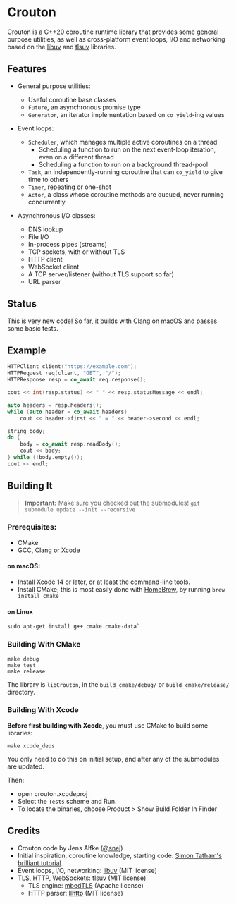 #  Crouton

Crouton is a C++20 coroutine runtime library that provides some general purpose utilities, as well as cross-platform event loops, I/O and networking based on the [libuv][LIBUV] and [tlsuv][TLSUV] libraries.

## Features

* General purpose utilities:
    * Useful coroutine base classes
    * `Future`, an asynchronous promise type
    * `Generator`, an iterator implementation based on `co_yield`-ing values

* Event loops:
    * `Scheduler`, which manages multiple active coroutines on a thread
        * Scheduling a function to run on the next event-loop iteration, even on a different thread
        * Scheduling a function to run on a background thread-pool
    * `Task`, an independently-running coroutine that can `co_yield` to give time to others
    * `Timer`, repeating or one-shot
    * `Actor`, a class whose coroutine methods are queued, never running concurrently
    
* Asynchronous I/O classes:
    * DNS lookup
    * File I/O
    * In-process pipes (streams)
    * TCP sockets, with or without TLS
    * HTTP client
    * WebSocket client
    * A TCP server/listener (without TLS support so far)
    * URL parser
    
## Status

This is very new code! So far, it builds with Clang on macOS and passes some basic tests.

## Example

```c++
HTTPClient client("https://example.com");
HTTPRequest req(client, "GET", "/");
HTTPResponse resp = co_await req.response();

cout << int(resp.status) << " " << resp.statusMessage << endl;

auto headers = resp.headers();
while (auto header = co_await headers)
    cout << header->first << " = " << header->second << endl;

string body;
do {
    body = co_await resp.readBody();
    cout << body;
} while (!body.empty());
cout << endl;
```

## Building It

> **Important:** Make sure you checked out the submodules! 
> `git submodule update --init --recursive`

### Prerequisites:

- CMake
- GCC, Clang or Xcode

#### on macOS:

- Install Xcode 14 or later, or at least the command-line tools.
- Install CMake; this is most easily done with [HomeBrew](https://brew.sh), by running `brew install cmake`

#### on Linux

    sudo apt-get install g++ cmake cmake-data`

### Building With CMake

    make debug
    make test
    make release

The library is `libCrouton`, in the `build_cmake/debug/` or `build_cmake/release/` directory.

### Building With Xcode

**Before first building with Xcode**, you must use CMake to build some libraries:

    make xcode_deps

You only need to do this on initial setup, and after any of the submodules are updated.

Then:
- open crouton.xcodeproj
- Select the `Tests` scheme and Run. 
- To locate the binaries, choose Product > Show Build Folder In Finder


## Credits

- Crouton code by Jens Alfke ([@snej][SNEJ])
- Initial inspiration, coroutine knowledge, starting code: [Simon Tatham's brilliant tutorial][TUTORIAL].
- Event loops, I/O, networking: [libuv][LIBUV] (MIT license)
- TLS, HTTP, WebSockets: [tlsuv][TLSUV] (MIT license)
  - TLS engine: [mbedTLS][MBEDTLS] (Apache license)
  - HTTP parser: [llhttp][LLHTTP] (MIT license)

[SNEJ]: https://github.com/snej
[TUTORIAL]: https://www.chiark.greenend.org.uk/~sgtatham/quasiblog/coroutines-c++20/
[LIBUV]: https://libuv.org
[TLSUV]: https://openziti.io/tlsuv/
[LLHTTP]: https://github.com/nodejs/llhttp
[MBEDTLS]: https://github.com/Mbed-TLS/mbedtls
